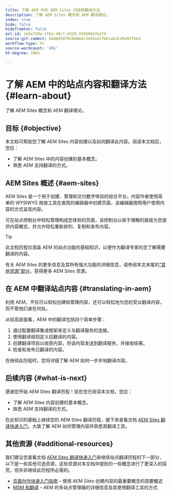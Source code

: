 ```yaml
---
title: 了解 AEM 中的 AEM Sites 内容和翻译方法
description: 了解 AEM Sites 概念和 AEM 翻译理论。
index: true
hide: false
hidefromtoc: false
exl-id: 1e5e739a-1fbd-49cf-b529-335696d7e2f4
source-git-commit: bbd845079cb688dc3e62e2cf6b1a63c49a92f6b4
workflow-type: ht
source-wordcount: '491'
ht-degree: 100%

---
```


# 了解 AEM 中的站点内容和翻译方法 {#learn-about}

了解 AEM Sites 概念和 AEM 翻译理论。

## 目标 {#objective}

本文档可帮助您了解 AEM Sites 内容创建以及如何翻译此内容。阅读本文档后，您应：

* 了解 AEM Sites 中的内容创建的基本概念。
* 熟悉 AEM 支持翻译的方式。

## AEM Sites 概述 {#aem-sites}

AEM Sites 是一个用于创建、管理和交付数字体验的综合平台。内容作者使用简单的 WYSIWYG 拖放工具在直观的编辑器中创建页面，该编辑器按照用户使用内容的方式呈现内容。

可在站点控制台中轻松管理构成您体验的页面，该控制台以易于理解的层级为您提供内容概览，并允许轻松重新排列、复制和发布内容。

>[!TIP]
>
>此文档历程仅涵盖 AEM 的站点功能的基础知识，以便作为翻译专家的您了解需要翻译的内容。
>
>有关 AEM Sites 的更多信息及其所有强大功能的详细信息，请参阅本文末尾的[“其他资源”部分](#additional-information)，获得更多 AEM Sites 资源。

## 在 AEM 中翻译站点内容 {#translating-in-aem}

利用 AEM，不仅可以轻松创建和管理内容，还可以轻松地为您的受众翻译内容，而不管他们身在何处。

从较高层面看，AEM 中的翻译包括四个简单步骤：

1. 通过配置翻译集成框架来定义与翻译服务的连接。
1. 使用翻译规则定义应翻译的内容。
1. 创建翻译项目以收获内容，将该内容发送到翻译服务，并接收结果。
1. 检查和发布已翻译的内容。


在继续此历程时，您将详细了解 AEM 如何一步步地翻译内容。

## 后续内容 {#what-is-next}

感谢您开始 AEM Sites 翻译历程！现在您已阅读本文档，您应：

* 了解 AEM Sites 内容创建的基本概念。
* 熟悉 AEM 支持翻译的方式。

在此知识的基础上继续您的 AEM Sites 翻译历程，接下来查看文档 [AEM Sites 翻译快速入门](getting-started.md)，大致了解 AEM 如何管理内容并熟悉其翻译工具。

## 其他资源 {#additional-resources}

我们建议您查看文档 [AEM Sites 翻译快速入门](getting-started.md)来继续站点翻译历程的下一部分，以下是一些其他可选资源，这些资源对本文档中提到的一些概念进行了更深入的探究，但并非继续此历程所必需的。

* [页面创作快速入门指南](/help/sites-cloud/authoring/quick-start.md) – 使用 AEM Sites 创建内容的最重要概念的简要概述
* [MSM 和翻译](/help/sites-cloud/administering/msm-and-translation.md) – AEM 的多站点管理器的详细信息及其使用翻译工具的方式
